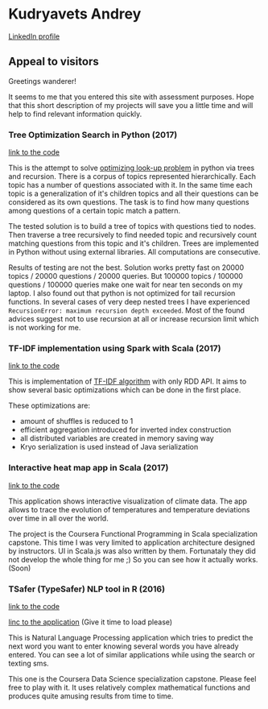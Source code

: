 # Kudryavets Andrey
[LinkedIn profile](https://www.linkedin.com/in/akudryavets)

## Appeal to visitors
Greetings wanderer! 

It seems to me that you entered this site with assessment purposes. Hope that this short description of my projects will save you a little time and will help to find relevant information quickly.


### Tree Optimization Search in Python (2017)
[link to the code](https://github.com/Kudryavets/tree-optimization-search-python/)

This is the attempt to solve [optimizing look-up problem](https://www.hackerrank.com/contests/quora-haqathon/challenges/ontology) in python via trees and recursion. There is a corpus of topics represented hierarchically. Each topic has a number of questions associated with it. In the same time each topic is a generalization of it's children topics and all their questions can be considered as its own questions. The task is to find how many questions among questions of a certain topic match a pattern.

The tested solution is to build a tree of topics with questions tied to nodes. Then traverse a tree recursively to find needed topic
and recursively count matching questions from this topic and it's children. Trees are implemented in Python without using external libraries. All computations are consecutive.

Results of testing are not the best. Solution works pretty fast on 20000 topics / 20000 questions / 20000 queries. 
But 100000 topics / 100000 questions / 100000 queries make one wait for near ten seconds on my laptop. I also found out that python is not 
optimized for tail recursion functions. In several cases of very deep nested trees I have experienced 
`RecursionError: maximum recursion depth exceeded`. Most of the found advices suggest not to use recursion at all or increase recursion limit which is not working for me.


### TF-IDF implementation using Spark with Scala (2017)
[link to the code](https://github.com/Kudryavets/tf-idf-spark-scala)

This is implementation of [TF-IDF algorithm](https://en.wikipedia.org/wiki/Tf%E2%80%93idf) with only RDD API. It aims to show several basic optimizations which can be done in the first place. 

These optimizations are:
* amount of shuffles is reduced to 1
* efficient aggregation introduced for inverted index construction
* all distributed variables are created in memory saving way
* Kryo serialization is used instead of Java serialization


### Interactive heat map app in Scala (2017)
[link to the code](https://github.com/Kudryavets/interactive-heat-map-app-scala)

This application shows interactive visualization of climate data. The app allows to trace the evolution of temperatures and temperature deviations over time in all over the world. 

The project is the Coursera Functional Programming in Scala specialization capstone. This time I was very limited to application architecture designed by instructors. UI in Scala.js was also written by them. Fortunataly they did not develop the whole thing for me ;) So you can see how it actually works. (Soon)


### TSafer (TypeSafer) NLP tool in R (2016)
[link to the code](https://github.com/Kudryavets/typesafer-nlp-r)

[linc to the application](https://kudryavets.shinyapps.io/TSafer/) (Give it time to load please)

This is Natural Language Processing application which tries to predict the next word you want to enter knowing several words you have already entered. You can see a lot of similar applications while using the search or texting sms. 

This one is the Coursera Data Science specialization capstone. Please feel free to play with it. It uses relatively complex mathematical functions and produces quite amusing results from time to time.


